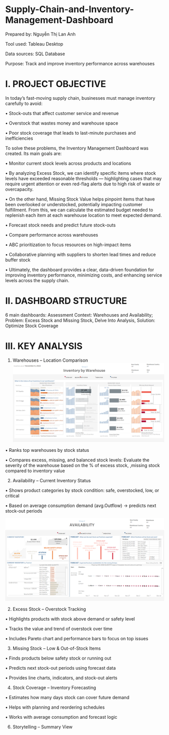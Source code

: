 # Supply-Chain-and-Inventory-Management-Dashboard

Prepared by: Nguyễn Thị Lan Anh 

Tool used: Tableau Desktop

Data sources: SQL Database 

Purpose: Track and improve inventory performance across warehouses

# I. PROJECT OBJECTIVE
In today’s fast-moving supply chain, businesses must manage inventory carefully to avoid:

•	Stock-outs that affect customer service and revenue

•	Overstock that wastes money and warehouse space

•	Poor stock coverage that leads to last-minute purchases and inefficiencies

To solve these problems, the Inventory Management Dashboard was created. Its main goals are:

•	Monitor current stock levels across products and locations

•	By analyzing Excess Stock, we can identify specific items where stock levels have exceeded reasonable thresholds — highlighting cases that may require urgent attention or even red-flag alerts due to high risk of waste or overcapacity.

•  On the other hand, Missing Stock Value helps pinpoint items that have been overlooked or understocked, potentially impacting customer fulfillment. From this, we can calculate the estimated budget needed to replenish each item at each warehouse location to meet expected demand.

•	Forecast stock needs and predict future stock-outs

•	Compare performance across warehouses

•	ABC prioritization to focus resources on high-impact items

•  Collaborative planning with suppliers to shorten lead times and reduce buffer stock

•  Ultimately, the dashboard provides a clear, data-driven foundation for improving inventory performance, minimizing costs, and enhancing service levels across the supply chain.

# II. DASHBOARD STRUCTURE

6 main dashboards: Assessment Context: Warehouses and Availability; Problem: Excess Stock and Missing Stock, Delve Into Analysis, Solution: Optimize Stock Coverage 

# III. KEY ANALYSIS 

1. Warehouses – Location Comparison
   ![Warehouse](https://github.com/LanAnh55/Supply-Chain-and-Inventory-Management-Dashboard/blob/main/Inventory%20warehouse.png)
   
• Ranks top warehouses by stock status

• Compares excess, missing, and balanced stock levels: Evaluate the severity of the warehouse based on the % of excess stock, ,missing stock compared to inventory value 

2. Availability – Current Inventory Status
   
• Shows product categories by stock condition: safe, overstocked, low, or critical

• Based on average consumption demand (avg.Outflow) -> predicts next stock-out periods 

  ![Warehouse](https://github.com/LanAnh55/Supply-Chain-and-Inventory-Management-Dashboard/blob/main/Availability%20and%20Forecast.png) 

2. Excess Stock – Overstock Tracking
   
• Highlights products with stock above demand or safety level

• Tracks the value and trend of overstock over time

• Includes Pareto chart and performance bars to focus on top issues

3. Missing Stock – Low & Out-of-Stock Items
   
• Finds products below safety stock or running out

• Predicts next stock-out periods using forecast data

• Provides line charts, indicators, and stock-out alerts

4. Stock Coverage – Inventory Forecasting
   
• Estimates how many days stock can cover future demand

• Helps with planning and reordering schedules

• Works with average consumption and forecast logic



6. Storytelling – Summary View

